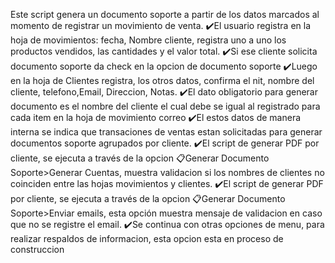 Este script genera un documento soporte a partir de los datos marcados al momento de registrar un movimiento de venta.
✔️El usuario registra en la hoja de movimientos: fecha, Nombre cliente, registra uno a uno los productos vendidos, las cantidades y el valor total.
✔️Si ese cliente solicita documento soporte da check en la opcion de documento soporte
✔️Luego en la hoja de Clientes registra, los otros datos, confirma el nit, nombre del cliente, telefono,Email, Direccion, Notas.
✔️El dato obligatorio para generar documento es el nombre del cliente el cual debe se igual al registrado para cada item en la hoja de movimiento correo
✔️El estos datos de manera interna se indica que transaciones de ventas estan solicitadas para generar documentos soporte agrupados por cliente.
✔️El script de generar PDF por cliente, se ejecuta a través de la opcion 📋Generar Documento Soporte>Generar Cuentas, muestra validacion si los nombres de clientes no coinciden entre las hojas movimientos y clientes.
✔️El script de generar PDF por cliente, se ejecuta a través de la opcion 📋Generar Documento Soporte>Enviar emails, esta opción muestra mensaje de validacion en caso que no se registre el email.
✔️Se continua con otras opciones de menu, para realizar respaldos de informacion, esta opcion esta en proceso de construccion
